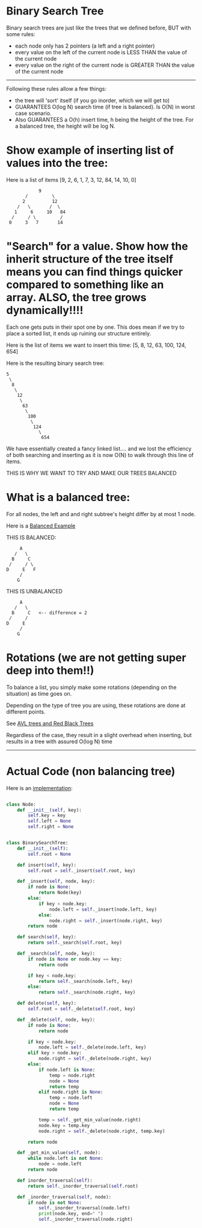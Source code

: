 # Binary Search Tree

Binary search trees are just like the trees that we defined before, BUT with some rules:

- each node only has 2 pointers (a left and a right pointer)
- every value on the left of the current node is LESS THAN the value of the current node
- every value on the right of the current node is GREATER THAN the value of the current node


---- 

Following these rules allow a few things:

- the tree will 'sort' itself (if you go inorder, which we will get to)
- GUARANTEES O(log N) search time (if tree is balanced). Is O(N) in worst case scenario.
- Also GUARANTEES a O(h) insert time, h being the height of the tree. For a balanced tree, the height will be log N.

# Show example of inserting list of values into the tree:

Here is a list of items [9, 2, 6, 1, 7, 3, 12, 84, 14, 10, 0]

```
            9
       /         \
      2          12
    /   \       /  \
   1     6     10   84
  /     / \         /
 0     3   7       14
```

# "Search" for a value. Show how the inherit structure of the tree itself means you can find things quicker compared to something like an array. ALSO, the tree grows dynamically!!!!

Each one gets puts in their spot one by one. This does mean if we try to place a sorted list, it ends up ruining our
structure entirely.

Here is the list of items we want to insert this time: [5, 8, 12, 63, 100, 124, 654]

Here is the resulting binary search tree:
```
5
 \
  8
   \
    12
     \
      63
       \
        100
         \
          124
            \ 
             654
```

We have essentially created a fancy linked list.... and we lost the efficiency of both searching and inserting as it is now
O(N) to walk through this line of items.

THIS IS WHY WE WANT TO TRY AND MAKE OUR TREES BALANCED

# What is a balanced tree:

For all nodes, the left and and right subtree's height differ by at most 1 node.

Here is a [Balanced Example](https://stackoverflow.com/questions/8015630/definition-of-a-balanced-tree)

THIS IS BALANCED:
```
     A
   /   \
  B     C  
 /     / \  
D     E   F  
     /  
    G  
```

THIS IS UNBALANCED
```
     A
   /   \
  B     C   <-- difference = 2
 /     /
D     E  
     /  
    G 
```

# Rotations (we are not getting super deep into them!!)

To balance a list, you simply make some rotations (depending on the situation) as time goes on.

Depending on the type of tree you are using, these rotations are done at different points.

See [AVL trees and Red Black Trees](https://www.geeksforgeeks.org/balanced-binary-tree/)

Regardless of the case, they result in a slight overhead when inserting, but results in a tree with assured 
O(log N) time


---

# Actual Code (non balancing tree)

Here is an [implementation](https://medium.com/the-modern-scientist/understanding-binary-search-trees-in-python-f49a5b7901e0):

```python

class Node:
    def __init__(self, key):
        self.key = key
        self.left = None
        self.right = None


class BinarySearchTree:
    def __init__(self):
        self.root = None

    def insert(self, key):
        self.root = self._insert(self.root, key)

    def _insert(self, node, key):
        if node is None:
            return Node(key)
        else:
            if key < node.key:
                node.left = self._insert(node.left, key)
            else:
                node.right = self._insert(node.right, key)
        return node

    def search(self, key):
        return self._search(self.root, key)

    def _search(self, node, key):
        if node is None or node.key == key:
            return node

        if key < node.key:
            return self._search(node.left, key)
        else:
            return self._search(node.right, key)

    def delete(self, key):
        self.root = self._delete(self.root, key)

    def _delete(self, node, key):
        if node is None:
            return node

        if key < node.key:
            node.left = self._delete(node.left, key)
        elif key > node.key:
            node.right = self._delete(node.right, key)
        else:
            if node.left is None:
                temp = node.right
                node = None
                return temp
            elif node.right is None:
                temp = node.left
                node = None
                return temp

            temp = self._get_min_value(node.right)
            node.key = temp.key
            node.right = self._delete(node.right, temp.key)

        return node

    def _get_min_value(self, node):
        while node.left is not None:
            node = node.left
        return node

    def inorder_traversal(self):
        return self._inorder_traversal(self.root)

    def _inorder_traversal(self, node):
        if node is not None:
            self._inorder_traversal(node.left)
            print(node.key, end=" ")
            self._inorder_traversal(node.right)
```